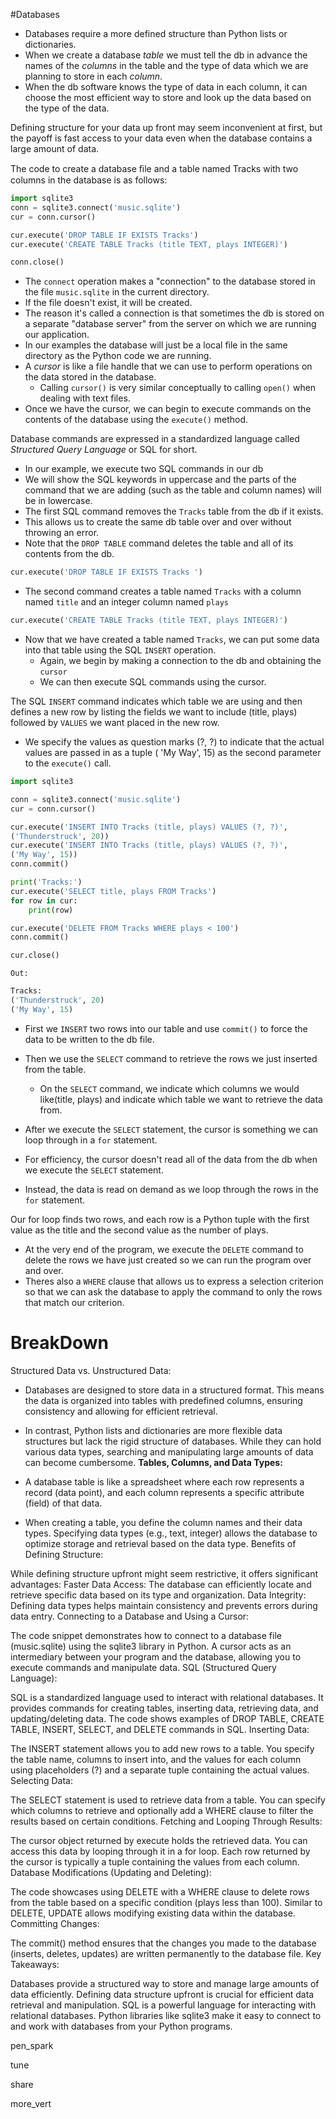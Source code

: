 #Databases 

- Databases require a more defined structure than Python lists or dictionaries.
- When we create a database *table* we must tell the db in advance the names of the *columns* in the table and the type of data which we are planning to store in each *column*.
- When the db software knows the type of data in each column, it can choose the most efficient way to store and look up the data based on the type of the data.

Defining structure for your data up front may seem inconvenient at first, but the payoff is fast access to your data even when the database contains a large amount of data.

The code to create a database ﬁle and a table named Tracks with two columns in the database is as follows:
```python
import sqlite3
conn = sqlite3.connect('music.sqlite')
cur = conn.cursor()

cur.execute('DROP TABLE IF EXISTS Tracks')
cur.execute('CREATE TABLE Tracks (title TEXT, plays INTEGER)')

conn.close()
```

- The `connect` operation makes a "connection" to the database stored in the file `music.sqlite` in the current directory.
- If the file doesn't exist, it will be created.
- The reason it's called a connection is that sometimes the db is stored on a separate "database server" from the server on which we are running our application.
- In our examples the database will just be a local file in the same directory as the Python code we are running.
- A *cursor* is like a file handle that we can use to perform operations on the data stored in the database.
	- Calling `cursor()` is very similar conceptually to calling `open()` when dealing with text files.
- Once we have the cursor, we can begin to execute commands on the contents of the database using the `execute()` method.

Database commands are expressed in a standardized language called *Structured Query Language* or SQL for short.
- In our example, we execute two SQL commands in our db
- We will show the SQL keywords in uppercase and the parts of the command that we are adding (such as the table and column names) will be in lowercase.
- The first SQL command removes the `Tracks` table from the db if it exists.
- This allows us to create the same db table over and over without throwing an error.
- Note that the `DROP TABLE` command deletes the table and all of its contents from the db.
```python
cur.execute('DROP TABLE IF EXISTS Tracks ')
```

- The second command creates a table named `Tracks` with a column named `title` and an integer column named `plays`
```python
cur.execute('CREATE TABLE Tracks (title TEXT, plays INTEGER)')
```

- Now that we have created a table named `Tracks`, we can put some data into that table using the SQL `INSERT` operation.
	- Again, we begin by making a connection to the db and obtaining the `cursor`
	- We can then execute SQL commands using the cursor.

The SQL `INSERT` command indicates which table we are using and then defines a new row by listing the fields we want to include (title, plays) followed by `VALUES` we want placed in the new row.
- We specify the values as question marks (?, ?) to indicate that the actual values are passed in as a tuple ( 'My Way', 15) as the second parameter to the `execute()` call.
```python
import sqlite3

conn = sqlite3.connect('music.sqlite')
cur = conn.cursor()

cur.execute('INSERT INTO Tracks (title, plays) VALUES (?, ?)',
('Thunderstruck', 20))
cur.execute('INSERT INTO Tracks (title, plays) VALUES (?, ?)',
('My Way', 15))
conn.commit()

print('Tracks:')
cur.execute('SELECT title, plays FROM Tracks')
for row in cur:
    print(row)

cur.execute('DELETE FROM Tracks WHERE plays < 100')
conn.commit()

cur.close()
```
`Out:`
```python
Tracks:
('Thunderstruck', 20)
('My Way', 15)
```
- First we `INSERT` two rows into our table and use `commit()` to force the data to be written to the db file.
- Then we use the `SELECT` command to retrieve the rows we just inserted from the table.
	- On the `SELECT` command, we indicate which columns we would like(title, plays) and indicate which table we want to retrieve the data from.
- After we execute the `SELECT` statement, the cursor is something we can loop through in a `for` statement.

- For efficiency, the cursor doesn't read all of the data from the db when we execute the `SELECT` statement.
- Instead, the data is read on demand as we loop through the rows in the `for` statement.

Our for loop finds two rows, and each row is a Python tuple with the first value as the title and the second value as the number of plays.
- At the very end of the program, we execute the `DELETE` command to delete the rows we have just created so we can run the program over and over.
- Theres also a `WHERE` clause that allows us to express a selection criterion so that we can ask the database to apply the command to only the rows that match our criterion.

# BreakDown
Structured Data vs. Unstructured Data:

- Databases are designed to store data in a structured format. This means the data is organized into tables with predefined columns, ensuring consistency and allowing for efficient retrieval.
- In contrast, Python lists and dictionaries are more flexible data structures but lack the rigid structure of databases. While they can hold various data types, searching and manipulating large amounts of data can become cumbersome.
**Tables, Columns, and Data Types:**

- A database table is like a spreadsheet where each row represents a record (data point), and each column represents a specific attribute (field) of that data.
- When creating a table, you define the column names and their data types. Specifying data types (e.g., text, integer) allows the database to optimize storage and retrieval based on the data type.
Benefits of Defining Structure:

While defining structure upfront might seem restrictive, it offers significant advantages:
Faster Data Access: The database can efficiently locate and retrieve specific data based on its type and organization.
Data Integrity: Defining data types helps maintain consistency and prevents errors during data entry.
Connecting to a Database and Using a Cursor:

The code snippet demonstrates how to connect to a database file (music.sqlite) using the sqlite3 library in Python.
A cursor acts as an intermediary between your program and the database, allowing you to execute commands and manipulate data.
SQL (Structured Query Language):

SQL is a standardized language used to interact with relational databases. It provides commands for creating tables, inserting data, retrieving data, and updating/deleting data.
The code shows examples of DROP TABLE, CREATE TABLE, INSERT, SELECT, and DELETE commands in SQL.
Inserting Data:

The INSERT statement allows you to add new rows to a table. You specify the table name, columns to insert into, and the values for each column using placeholders (?) and a separate tuple containing the actual values.
Selecting Data:

The SELECT statement is used to retrieve data from a table. You can specify which columns to retrieve and optionally add a WHERE clause to filter the results based on certain conditions.
Fetching and Looping Through Results:

The cursor object returned by execute holds the retrieved data. You can access this data by looping through it in a for loop. Each row returned by the cursor is typically a tuple containing the values from each column.
Database Modifications (Updating and Deleting):

The code showcases using DELETE with a WHERE clause to delete rows from the table based on a specific condition (plays less than 100).
Similar to DELETE, UPDATE allows modifying existing data within the database.
Committing Changes:

The commit() method ensures that the changes you made to the database (inserts, deletes, updates) are written permanently to the database file.
Key Takeaways:

Databases provide a structured way to store and manage large amounts of data efficiently.
Defining data structure upfront is crucial for efficient data retrieval and manipulation.
SQL is a powerful language for interacting with relational databases.
Python libraries like sqlite3 make it easy to connect to and work with databases from your Python programs.

pen_spark



tune

share


more_vert
